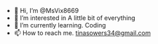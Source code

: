 - 👋 Hi, I’m @MsVix8669
- 👀 I’m interested in A little bit of everything 
- 🌱 I’m currently learning. Coding 
- 📫 How to reach me. tinasowers34@gmail.com 

<!---
MsVix8669/MsVix8669 is a ✨ special ✨ repository because its `README.md` (this file) appears on your GitHub profile.
You can click the Preview link to take a look at your changes.
--->
